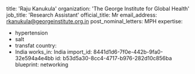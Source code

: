 title: 'Raju Kanukula'
organization: 'The George Institute for Global Health'
job_title: 'Research Assistant'
official_title: Mr
email_address: rkanukula@georgeinstitute.org.in
post_nominal_letters: MPH
expertise:
  - hypertension
  - salt
  - transfat
country:
  - India
works_in: India
import_id: 8441d1d6-7f0e-442b-9fa0-32e594a4e4bb
id: b53d5a30-8cc4-4717-b976-282d10c856ba
blueprint: networking
